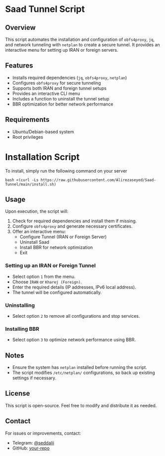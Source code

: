 # Saad Tunnel Script

## Overview
This script automates the installation and configuration of `obfs4proxy`, `jq`, and network tunneling with `netplan` to create a secure tunnel. It provides an interactive menu for setting up IRAN or foreign servers.

## Features
- Installs required dependencies (`jq`, `obfs4proxy`, `netplan`)
- Configures `obfs4proxy` for secure tunneling
- Supports both IRAN and foreign tunnel setups
- Provides an interactive CLI menu
- Includes a function to uninstall the tunnel setup
- BBR optimization for better network performance

## Requirements
- Ubuntu/Debian-based system
- Root privileges

# Installation Script
To install, simply run the following command on your server
```
bash <(curl -Ls https://raw.githubusercontent.com/Alirezaseyed/Saad-Tunnel/main/install.sh)
```
## Usage
Upon execution, the script will:
1. Check for required dependencies and install them if missing.
2. Configure `obfs4proxy` and generate necessary certificates.
3. Offer an interactive menu:
   - Configure Tunnel (IRAN or Foreign Server)
   - Uninstall Saad
   - Install BBR for network optimization
   - Exit

### Setting up an IRAN or Foreign Tunnel
- Select option `1` from the menu.
- Choose `IRAN` or `Kharej (Foreign)`.
- Enter the required details (IP addresses, IPv6 local address).
- The tunnel will be configured automatically.

### Uninstalling
- Select option `2` to remove all configurations and stop services.

### Installing BBR
- Select option `3` to optimize network performance using BBR.

## Notes
- Ensure the system has `netplan` installed before running the script.
- The script modifies `/etc/netplan/` configurations, so back up existing settings if necessary.

## License
This script is open-source. Feel free to modify and distribute it as needed.

## Contact
For issues or improvements, contact:
- Telegram: [@seddalii](https://t.me/seddalii)
- GitHub: [your-repo](https://github.com/your-repo)

